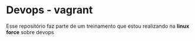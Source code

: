 # Devops - vagrant

Esse repositório faz parte de um treinamento que estou realizando na **linux force** 
sobre devops